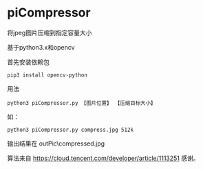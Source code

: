 # piCompressor 

将jpeg图片压缩到指定容量大小

基于python3.x和opencv

首先安装依赖包

    pip3 install opencv-python

用法

    python3 piCompressor.py 【图片位置】 【压缩目标大小】

如：

    python3 piCompressor.py compress.jpg 512k

输出结果在 outPic\compressed.jpg

算法来自 https://cloud.tencent.com/developer/article/1113251 感谢。


